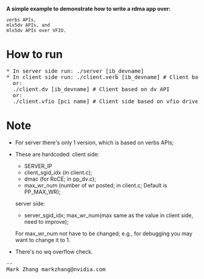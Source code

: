 **A simple example to demonstrate how to write a rdma app over:**

    verbs APIs,
    mlx5dv APIs, and
    mlx5dv APIs over VFIO.

# How to run
<pre>
* In server side run: ./server [ib_devname]
* In client side run: ./client.verb [ib_devname] # Client based on verbs API
  or:
  ./client.dv [ib_devname] # Client based on dv API
  or:
  ./client.vfio [pci_name] # Client side based on vfio driver
</pre>

# Note
+ For server there's only 1 version, which is based on verbs APIs;
+ These are hardcoded:
  client side:
  + SERVER_IP
  + client_sgid_idx (in client.c);
  + dmac (for RoCE; in pp_dv.c);
  + max_wr_num (number of wr posted; in client.c; Default is PP_MAX_WR);

  server side:
  + server_sgid_idx; max_wr_num(max same as the value in client side, need to improve);

  For max_wr_num not have to be changed; e.g., for debugging you may want to change it to 1.

+ There's no wq overflow check.

<pre>
--
Mark Zhang markzhang@nvidia.com
</pre>

